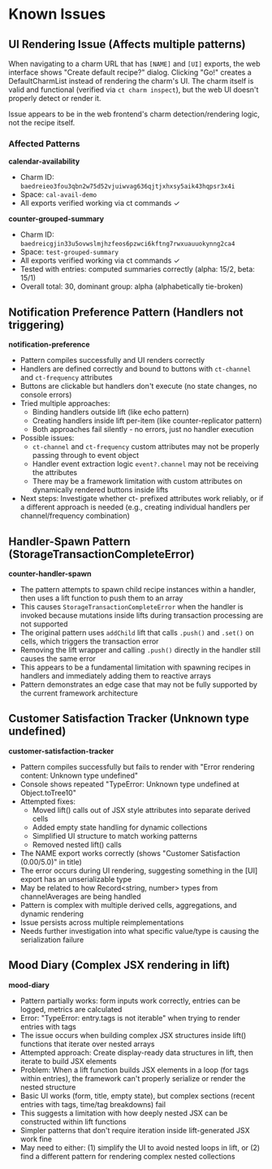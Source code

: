 # Known Issues

## UI Rendering Issue (Affects multiple patterns)

When navigating to a charm URL that has `[NAME]` and `[UI]` exports, the web
interface shows "Create default recipe?" dialog. Clicking "Go!" creates a
DefaultCharmList instead of rendering the charm's UI. The charm itself is valid
and functional (verified via `ct charm inspect`), but the web UI doesn't
properly detect or render it.

Issue appears to be in the web frontend's charm detection/rendering logic, not
the recipe itself.

### Affected Patterns

**calendar-availability**

- Charm ID: `baedreieo3fou3qbn2w75d52vjuiwvag636qjtjxhxsy5aik43hqpsr3x4i`
- Space: `cal-avail-demo`
- All exports verified working via ct commands ✓

**counter-grouped-summary**

- Charm ID: `baedreicgjin33u5ovwslmjhzfeos6pzwci6kftng7rwxuauuokynng2ca4`
- Space: `test-grouped-summary`
- All exports verified working via ct commands ✓
- Tested with entries: computed summaries correctly (alpha: 15/2, beta: 15/1)
- Overall total: 30, dominant group: alpha (alphabetically tie-broken)

## Notification Preference Pattern (Handlers not triggering)

**notification-preference**

- Pattern compiles successfully and UI renders correctly
- Handlers are defined correctly and bound to buttons with `ct-channel` and
  `ct-frequency` attributes
- Buttons are clickable but handlers don't execute (no state changes, no console
  errors)
- Tried multiple approaches:
  - Binding handlers outside lift (like echo pattern)
  - Creating handlers inside lift per-item (like counter-replicator pattern)
  - Both approaches fail silently - no errors, just no handler execution
- Possible issues:
  - `ct-channel` and `ct-frequency` custom attributes may not be properly
    passing through to event object
  - Handler event extraction logic `event?.channel` may not be receiving the
    attributes
  - There may be a framework limitation with custom attributes on dynamically
    rendered buttons inside lifts
- Next steps: Investigate whether ct- prefixed attributes work reliably, or if a
  different approach is needed (e.g., creating individual handlers per
  channel/frequency combination)

## Handler-Spawn Pattern (StorageTransactionCompleteError)

**counter-handler-spawn**

- The pattern attempts to spawn child recipe instances within a handler, then
  uses a lift function to push them to an array
- This causes `StorageTransactionCompleteError` when the handler is invoked
  because mutations inside lifts during transaction processing are not supported
- The original pattern uses `addChild` lift that calls `.push()` and `.set()` on
  cells, which triggers the transaction error
- Removing the lift wrapper and calling `.push()` directly in the handler still
  causes the same error
- This appears to be a fundamental limitation with spawning recipes in handlers
  and immediately adding them to reactive arrays
- Pattern demonstrates an edge case that may not be fully supported by the
  current framework architecture

## Customer Satisfaction Tracker (Unknown type undefined)

**customer-satisfaction-tracker**

- Pattern compiles successfully but fails to render with "Error rendering
  content: Unknown type undefined"
- Console shows repeated "TypeError: Unknown type undefined at Object.toTree10"
- Attempted fixes:
  - Moved lift() calls out of JSX style attributes into separate derived cells
  - Added empty state handling for dynamic collections
  - Simplified UI structure to match working patterns
  - Removed nested lift() calls
- The NAME export works correctly (shows "Customer Satisfaction (0.00/5.0)" in
  title)
- The error occurs during UI rendering, suggesting something in the [UI] export
  has an unserializable type
- May be related to how Record<string, number> types from channelAverages are
  being handled
- Pattern is complex with multiple derived cells, aggregations, and dynamic
  rendering
- Issue persists across multiple reimplementations
- Needs further investigation into what specific value/type is causing the
  serialization failure

## Mood Diary (Complex JSX rendering in lift)

**mood-diary**

- Pattern partially works: form inputs work correctly, entries can be logged,
  metrics are calculated
- Error: "TypeError: entry.tags is not iterable" when trying to render entries
  with tags
- The issue occurs when building complex JSX structures inside lift() functions
  that iterate over nested arrays
- Attempted approach: Create display-ready data structures in lift, then iterate
  to build JSX elements
- Problem: When a lift function builds JSX elements in a loop (for tags within
  entries), the framework can't properly serialize or render the nested
  structure
- Basic UI works (form, title, empty state), but complex sections (recent
  entries with tags, time/tag breakdowns) fail
- This suggests a limitation with how deeply nested JSX can be constructed
  within lift functions
- Simpler patterns that don't require iteration inside lift-generated JSX work
  fine
- May need to either: (1) simplify the UI to avoid nested loops in lift, or (2)
  find a different pattern for rendering complex nested collections
